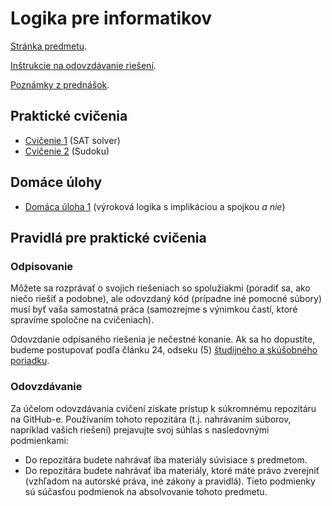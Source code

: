 Logika pre informatikov
========================

[Stránka predmetu](https://dai.fmph.uniba.sk/w/Course:Mathematics_4/sk).

[Inštrukcie na odovzdávanie riešení](docs/odovzdavanie.md).

[Poznámky z prednášok](docs/lecs).

Praktické cvičenia
------------------

* [Cvičenie 1](cv01) (SAT solver)
* [Cvičenie 2](cv02) (Sudoku)

Domáce úlohy
------------

* [Domáca úloha 1](du01)
  (výroková logika s implikáciou a spojkou <i>a nie</i>)

Pravidlá pre praktické cvičenia
-------------------------------

### Odpisovanie

Môžete sa rozprávať o svojich riešeniach so spolužiakmi (poradiť sa, ako niečo
riešiť a podobne), ale odovzdaný kód (prípadne iné pomocné súbory) musí byť
vaša samostatná práca (samozrejme s výnimkou častí, ktoré spravíme spoločne
na cvičeniach).

Odovzdanie odpísaného riešenia je nečestné konanie.
Ak sa ho dopustíte, budeme postupovať podľa článku 24, odseku (5)
[študijného a skúšobného poriadku](https://zona.fmph.uniba.sk/fileadmin/fmfi/fakulta/legislativa/Studijny_poriadok_FMFI_UK_uplne_znenie._dec2016pdf.pdf).

### Odovzdávanie

Za účelom odovzdávania cvičení získate prístup k súkromnému repozitáru na GitHub-e.
Používaním tohoto repozitára (t.j. nahrávaním súborov, napríklad vašich riešení) prejavujte
svoj súhlas s nasledovnými podmienkami:
- Do repozitára budete nahrávať iba materiály súvisiace s predmetom.
- Do repozitára budete nahrávať iba materiály, ktoré máte právo zverejniť
  (vzhľadom na autorské práva, iné zákony a pravidlá).
Tieto podmienky sú súčasťou podmienok na absolvovanie tohoto predmetu.

